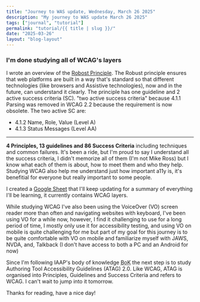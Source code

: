 ```yaml
---
title: "Journey to WAS update, Wednesday, March 26 2025"
description: "My journey to WAS update March 26 2025"
tags: ["journal", "tutorial"]
permalink: "tutorial/{{ title | slug }}/"
date: "2025-03-26"
layout: "blog-layout"
---
```


<div class="blog">

  <h3>I'm done studying all of WCAG's layers</h3>

  <p>I wrote an overview of the <a href="/tutorial/an-overview-of-the-robust-principle/">Robost Principle</a>. The
    Robust
    principle ensures that web platforms are built in a way that's standard so that different technologies (like
    browsers and Assistive technologies), now and in the future, can understand it clearly. The principle has one
    guideline and 2 active success criteria (SC). "two active success criteria" because 4.1.1 Parsing was removed in
    WCAG 2.2 because the requirement is now obsolete. The two active SC are:</p>

  <ul>
    <li>4.1.2 Name, Role, Value (Level A)</li>
    <li>4.1.3 Status Messages (Level AA)</li>
  </ul>

  <hr />

  <p><strong>4 Principles, 13 guidelines and 86 Success Criteria</strong> including techniques and common failures.
    It's been a ride, but I'm proud to say I understand all the success criteria, I didn't memorize all of them (I'm not
    Mike Ross) but I know what each of them is about, how to meet them and who they help. Studying WCAG also help me
    understand just how important a11y is, it's benefitial for everyone but really important to some people.</p>

  <p>I created a <a
      href="https://docs.google.com/spreadsheets/d/1gs3P-1F4ATPrsx87_16RoQVLZVaIRI5Np2rEhnIL9fM/edit?usp=sharing"
      target="_blank" rel="noopener noreferrer">Google Sheet</a> that I'll keep updating for a summary of everything
    I'll be learning, it currently
    contains WCAG layers.</p>

  <p>While studying WCAG I've also been using the VoiceOver (VO) screen reader more than often and navigating websites
    with keyboard, I've been using VO for a while now, however, I find it challenging to use for a long period of time,
    I mostly only use it for accessibility testing, and using VO on mobile is quite challenging for me but part of my
    goal for this journey is to be quite comfortable with VO on mobile and familiarize myself with JAWS, NVDA, and,
    Talkback (I don't have access to both a PC and an Android for now)
  </p>

  <p>Since I'm following IAAP's body of knowledge <abbr title="body of knowledge">BoK</abbr> the next step is to
    study Authoring Tool Accessibility Guidelines (ATAG) 2.0. Like WCAG, ATAG is organised into Principles, Guidelines
    and Success Criteria and refers to WCAG. I can't wait to jump into it tomorrow.</p>

  <p>Thanks for reading, have a nice day!</p>
</div>
